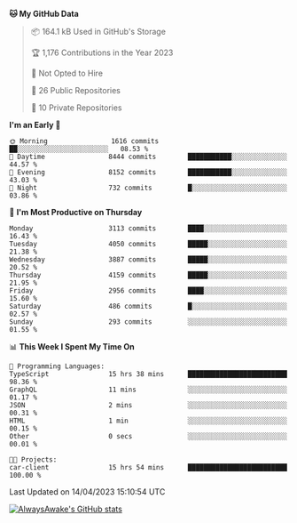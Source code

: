 <!--START_SECTION:waka-->
**🐱 My GitHub Data** 

> 📦 164.1 kB Used in GitHub's Storage 
 > 
> 🏆 1,176 Contributions in the Year 2023
 > 
> 🚫 Not Opted to Hire
 > 
> 📜 26 Public Repositories 
 > 
> 🔑 10 Private Repositories 
 > 
**I'm an Early 🐤** 

```text
🌞 Morning                1616 commits        ██░░░░░░░░░░░░░░░░░░░░░░░   08.53 % 
🌆 Daytime                8444 commits        ███████████░░░░░░░░░░░░░░   44.57 % 
🌃 Evening                8152 commits        ███████████░░░░░░░░░░░░░░   43.03 % 
🌙 Night                  732 commits         █░░░░░░░░░░░░░░░░░░░░░░░░   03.86 % 
```
📅 **I'm Most Productive on Thursday** 

```text
Monday                   3113 commits        ████░░░░░░░░░░░░░░░░░░░░░   16.43 % 
Tuesday                  4050 commits        █████░░░░░░░░░░░░░░░░░░░░   21.38 % 
Wednesday                3887 commits        █████░░░░░░░░░░░░░░░░░░░░   20.52 % 
Thursday                 4159 commits        █████░░░░░░░░░░░░░░░░░░░░   21.95 % 
Friday                   2956 commits        ████░░░░░░░░░░░░░░░░░░░░░   15.60 % 
Saturday                 486 commits         █░░░░░░░░░░░░░░░░░░░░░░░░   02.57 % 
Sunday                   293 commits         ░░░░░░░░░░░░░░░░░░░░░░░░░   01.55 % 
```


📊 **This Week I Spent My Time On** 

```text
💬 Programming Languages: 
TypeScript               15 hrs 38 mins      █████████████████████████   98.36 % 
GraphQL                  11 mins             ░░░░░░░░░░░░░░░░░░░░░░░░░   01.17 % 
JSON                     2 mins              ░░░░░░░░░░░░░░░░░░░░░░░░░   00.31 % 
HTML                     1 min               ░░░░░░░░░░░░░░░░░░░░░░░░░   00.15 % 
Other                    0 secs              ░░░░░░░░░░░░░░░░░░░░░░░░░   00.01 % 

🐱‍💻 Projects: 
car-client               15 hrs 54 mins      █████████████████████████   100.00 % 
```


 Last Updated on 14/04/2023 15:10:54 UTC
<!--END_SECTION:waka-->

[![AlwaysAwake's GitHub stats](https://github-readme-stats.vercel.app/api?username=AlwaysAwake&show_icons=true&theme=github_dark&count_private=true)](https://github.com/AlwaysAwake/AlwaysAwake)
